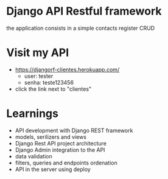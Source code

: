 # Django API Restful framework

the application consists in a simple contacts register CRUD

# Visit my API

- https://djangorf-clientes.herokuapp.com/
    - user: tester
    - senha: teste123456
- click the link next to "clientes"

# Learnings

- API development with Django REST framework
- models, serilizers and views
- Django Rest API project architecture
- Django Admin integration to the API
- data validation
- filters, queries and endpoints ordenation
- API in the server using deploy
